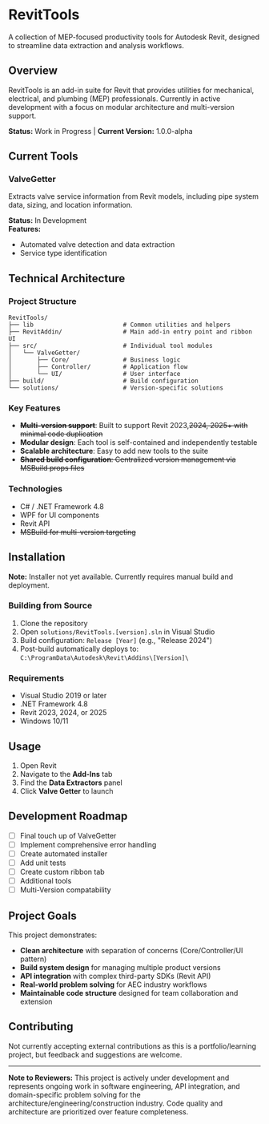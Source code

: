 # RevitTools

A collection of MEP-focused productivity tools for Autodesk Revit, designed to streamline data extraction and analysis workflows.

## Overview

RevitTools is an add-in suite for Revit that provides utilities for mechanical, electrical, and plumbing (MEP) professionals. Currently in active development with a focus on modular architecture and multi-version support.

**Status:** Work in Progress | **Current Version:** 1.0.0-alpha

## Current Tools

### ValveGetter
Extracts valve service information from Revit models, including pipe system data, sizing, and location information.

**Status:** In Development  
**Features:**
- Automated valve detection and data extraction
- Service type identification

## Technical Architecture

### Project Structure
```
RevitTools/
├── lib                         # Common utilities and helpers
├── RevitAddin/                 # Main add-in entry point and ribbon UI
├── src/                        # Individual tool modules
│   └── ValveGetter/
│       ├── Core/               # Business logic
│       ├── Controller/         # Application flow
│       └── UI/                 # User interface
├── build/                      # Build configuration
└── solutions/                  # Version-specific solutions
```

### Key Features
- ~~**Multi-version support**~~: Built to support Revit 2023,~~2024, 2025+ with minimal code duplication~~
- **Modular design**: Each tool is self-contained and independently testable
- **Scalable architecture**: Easy to add new tools to the suite
- ~~**Shared build configuration**: Centralized version management via MSBuild props files~~

### Technologies
- C# / .NET Framework 4.8
- WPF for UI components
- Revit API
- ~~MSBuild for multi-version targeting~~

## Installation

**Note:** Installer not yet available. Currently requires manual build and deployment.

### Building from Source
1. Clone the repository
2. Open `solutions/RevitTools.[version].sln` in Visual Studio
3. Build configuration: `Release [Year]` (e.g., "Release 2024")
4. Post-build automatically deploys to: `C:\ProgramData\Autodesk\Revit\Addins\[Version]\`

### Requirements
- Visual Studio 2019 or later
- .NET Framework 4.8
- Revit 2023, 2024, or 2025
- Windows 10/11

## Usage

1. Open Revit
2. Navigate to the **Add-Ins** tab
3. Find the **Data Extractors** panel
4. Click **Valve Getter** to launch

## Development Roadmap

- [ ] Final touch up of ValveGetter
- [ ] Implement comprehensive error handling
- [ ] Create automated installer
- [ ] Add unit tests
- [ ] Create custom ribbon tab
- [ ] Additional tools 
- [ ] Multi-Version compatability

## Project Goals

This project demonstrates:
- **Clean architecture** with separation of concerns (Core/Controller/UI pattern)
- **Build system design** for managing multiple product versions
- **API integration** with complex third-party SDKs (Revit API)
- **Real-world problem solving** for AEC industry workflows
- **Maintainable code structure** designed for team collaboration and extension

## Contributing

Not currently accepting external contributions as this is a portfolio/learning project, but feedback and suggestions are welcome.



---

**Note to Reviewers:** This project is actively under development and represents ongoing work in software engineering, API integration, and domain-specific problem solving for the architecture/engineering/construction industry. Code quality and architecture are prioritized over feature completeness.
